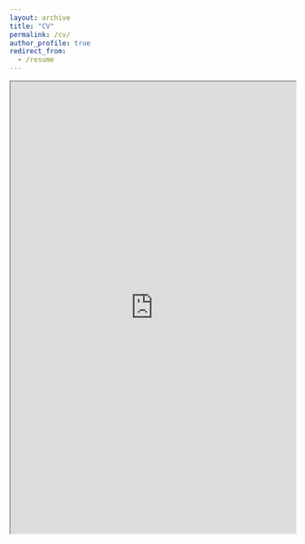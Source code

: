 ```yaml
---
layout: archive
title: "CV"
permalink: /cv/
author_profile: true
redirect_from:
  - /resume
---
```

<iframe src="https://nikitalukhanin.github.io/files/resume.pdf" width="100%" height="800rem">
This browser does not support PDFs.
</iframe>
